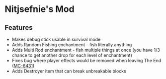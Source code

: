 # Nitjsefnie's Mod

## Features
- Makes debug stick usable in survival mode
- Adds Random Fishing enchantment - fish literally anything
- Adds Multi Rod enchantment - fish multiple things at once
(you have 1/3 chance to get another drop for each level of enchantment)
- Fixes bug where player effects would be removed when leaving The End
([MC-6431](https://bugs.mojang.com/browse/MC-6431))
- Adds Destroyer item that can break unbreakable blocks